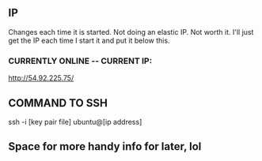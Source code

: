## IP
Changes each time it is started. Not doing an elastic IP. Not worth it. I'll just get the IP each time I start it and put it below this.
### CURRENTLY ONLINE -- CURRENT IP:
http://54.92.225.75/
## COMMAND TO SSH
ssh -i [key pair file] ubuntu@[ip address]


## Space for more handy info for later, lol
